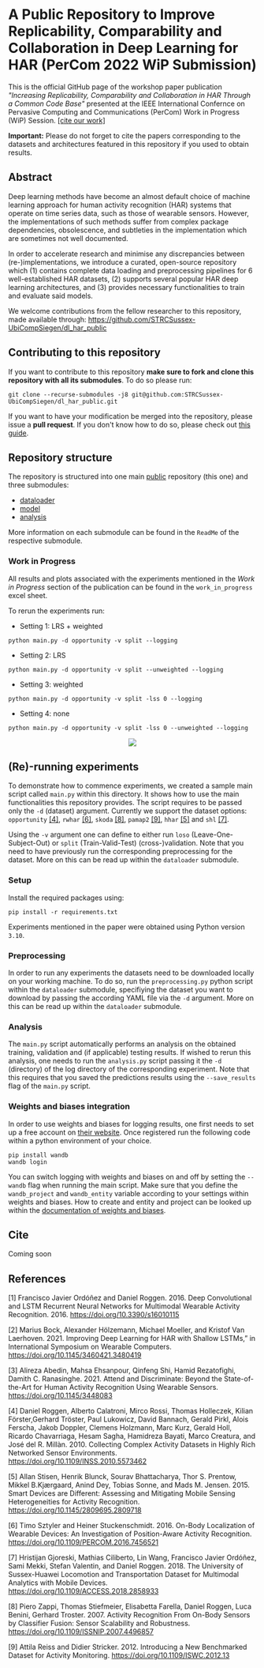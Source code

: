 # A Public Repository to Improve Replicability, Comparability and Collaboration in Deep Learning for HAR (PerCom 2022 WiP Submission)

This is the official GitHub page of the workshop paper publication _"Increasing Replicability, Comparability and Collaboration in HAR Through a Common Code Base"_ presented at the IEEE International Confernce on Pervasive Computing and Communications (PerCom) Work in Progress (WiP) Session. [[cite our work]](#cite)

**Important:** Please do not forget to cite the papers corresponding to the datasets and architectures featured in this repository if you used to obtain results.

## Abstract
Deep learning methods have become an almost default choice of machine learning approach for human activity recognition (HAR) systems that operate on time series data, such as those of wearable sensors. However, the implementations of such methods suffer from complex package dependencies, obsolescence, and subtleties in the implementation which are sometimes not well documented. 

In order to accelerate research and minimise any discrepancies between (re-)implementations, we introduce a curated, open-source repository which (1) contains complete data loading and preprocessing pipelines for 6 well-established HAR datasets, (2) supports several popular HAR deep learning architectures, and (3) provides necessary functionalities to train and evaluate said models. 

We welcome contributions from the fellow researcher to this repository, made available through: https://github.com/STRCSussex-UbiCompSiegen/dl_har_public

## Contributing to this repository

If you want to contribute to this repository **make sure to fork and clone this repository with all its submodules**. To do so please run:

```
git clone --recurse-submodules -j8 git@github.com:STRCSussex-UbiCompSiegen/dl_har_public.git
```
If you want to have your modification be merged into the repository, please issue a **pull request**. If you don't know how to do so, please check out [this guide](https://jarv.is/notes/how-to-pull-request-fork-github/).

## Repository structure

The repository is structured into one main [public](https://github.com/STRCSussex-UbiCompSiegen/dl_har_public) repository (this one) and three submodules:
- [dataloader](https://github.com/STRCSussex-UbiCompSiegen/dl_har_dataloader/tree/86abd517579a5e4ac87535f4b4b2377e1394188f)
- [model](https://github.com/STRCSussex-UbiCompSiegen/dl_har_model/tree/5e8341ab3c9d0a21a41ec276fd7bc30efed27ff8)
- [analysis](https://github.com/STRCSussex-UbiCompSiegen/dl_for_har_analysis)

More information on each submodule can be found in the ```ReadMe``` of the respective submodule.

### Work in Progress
All results and plots associated with the experiments mentioned in the _Work in Progress_ section of the publication can be found in the `work_in_progress` excel sheet. 

To rerun the experiments run:

- Setting 1: LRS + weighted

```python main.py -d opportunity -v split --logging```

- Setting 2: LRS

```python main.py -d opportunity -v split --unweighted --logging```

- Setting 3: weighted

```python main.py -d opportunity -v split -lss 0 --logging```

- Setting 4: none

```python main.py -d opportunity -v split -lss 0 --unweighted --logging```

<p align="center">
    <img width="" height="" src="images/results.png">
</p>

## (Re)-running experiments
To demonstrate how to commence experiments, we created a sample main script called ```main.py``` within this directory. It shows how to use the main functionalities this repository provides. The script requires to be passed only the ```-d``` (dataset) argument. Currently we support the dataset options: ```opportunity``` [[4]](#4), ```rwhar``` [[6]](#6), ```skoda``` [[8]](#8), ```pamap2``` [[9]](#9), ```hhar``` [[5]](#5) and ```shl``` [[7]](#7).

Using the ```-v``` argument one can define to either run ```loso``` (Leave-One-Subject-Out) or ```split``` (Train-Valid-Test) (cross-)validation. Note that you need to have previously run the corresponding preprocessing for the dataset. More on this can be read up within the ```dataloader``` submodule.

### Setup

Install the required packages using: 

```pip install -r requirements.txt```

Experiments mentioned in the paper were obtained using Python version `3.10`.

### Preprocessing

In order to run any experiments the datasets need to be downloaded locally on your working machine. To do so, run the ```preprocessing.py``` python script within the ```dataloader``` submodule, specifiying the dataset you want to download by passing the according YAML file via the ```-d``` argument. More on this can be read up within the ```dataloader``` submodule.

### Analysis
The ```main.py``` script automatically performs an analysis on the obtained training, validation and (if applicable) testing results. If wished to rerun this analysis, one needs to run the ```analysis.py``` script passing it the ```-d``` (directory) of the log directory of the corresponding experiment. Note that this requires that you saved the predictions results using the ```--save_results``` flag of the ```main.py``` script.


### Weights and biases integration
In order to use weights and biases for logging results, one first needs to set up a free account on [their website](https://wandb.ai). Once registered run the following code within a python environment of your choice.

```
pip install wandb
wandb login
```

You can switch logging with weights and biases on and off by setting the ```--wandb``` flag when running the main script. Make sure that you define the ```wandb_project``` and ```wandb_entity``` variable according to your settings within weights and biases. How to create and entity and project can be looked up within the [documentation of weights and biases](https://docs.wandb.ai).

## Cite

Coming soon

## References
<a id="1">[1]</a> 
Francisco Javier Ordóñez and Daniel Roggen. 2016. 
Deep Convolutional and LSTM Recurrent Neural Networks for Multimodal Wearable Activity Recognition. 2016.  https://doi.org/10.3390/s16010115

<a id="2">[2]</a> 
Marius Bock, Alexander Hölzemann, Michael Moeller, and Kristof Van Laerhoven. 2021. Improving Deep Learning for HAR with Shallow LSTMs,” in
International Symposium on Wearable Computers. https://doi.org/10.1145/3460421.3480419

<a id="3">[3]</a> 
Alireza Abedin, Mahsa Ehsanpour, Qinfeng Shi, Hamid Rezatofighi, Damith C. Ranasinghe. 2021. Attend and Discriminate: Beyond the State-of-the-Art for
Human Activity Recognition Using Wearable Sensors. https://doi.org/10.1145/3448083

<a id="4">[4]</a> 
Daniel Roggen, Alberto Calatroni, Mirco Rossi, Thomas Holleczek, Kilian Förster,Gerhard Tröster, Paul Lukowicz, David Bannach, Gerald Pirkl, Alois Ferscha, Jakob Doppler, Clemens Holzmann, Marc Kurz, Gerald Holl, Ricardo Chavarriaga, Hesam Sagha, Hamidreza Bayati, Marco Creatura, and José del R. Millàn. 2010. Collecting Complex Activity Datasets in Highly Rich Networked Sensor Environments. https://doi.org/10.1109/INSS.2010.5573462

<a id="5">[5]</a> 
Allan Stisen, Henrik Blunck, Sourav Bhattacharya, Thor S. Prentow, Mikkel B.Kjærgaard, Anind Dey, Tobias Sonne, and Mads M. Jensen. 2015. Smart Devices are Different: Assessing and Mitigating Mobile Sensing Heterogeneities for Activity Recognition. https://doi.org/10.1145/2809695.2809718

<a id="6">[6]</a> 
Timo Sztyler and Heiner Stuckenschmidt. 2016. On-Body Localization of Wearable Devices: An Investigation of Position-Aware Activity Recognition. https://doi.org/10.1109/PERCOM.2016.7456521

<a id="7">[7]</a> 
Hristijan Gjoreski, Mathias Ciliberto, Lin Wang, Francisco Javier Ordóñez, Sami Mekki, Stefan Valentin, and Daniel Roggen. 2018. The University of Sussex-Huawei Locomotion and Transportation Dataset for Multimodal Analytics with Mobile Devices. https://doi.org/10.1109/ACCESS.2018.2858933

<a id="8">[8]</a> 
Piero Zappi, Thomas Stiefmeier, Elisabetta Farella, Daniel Roggen, Luca Benini, Gerhard Troster. 2007. Activity Recognition From On-Body Sensors by Classifier Fusion: Sensor Scalability and Robustness. https://doi.org/10.1109/ISSNIP.2007.4496857

<a id="9">[9]</a> 
Attila Reiss and Didier Stricker. 2012. Introducing a New Benchmarked Dataset for Activity Monitoring. https://doi.org/10.1109/ISWC.2012.13

